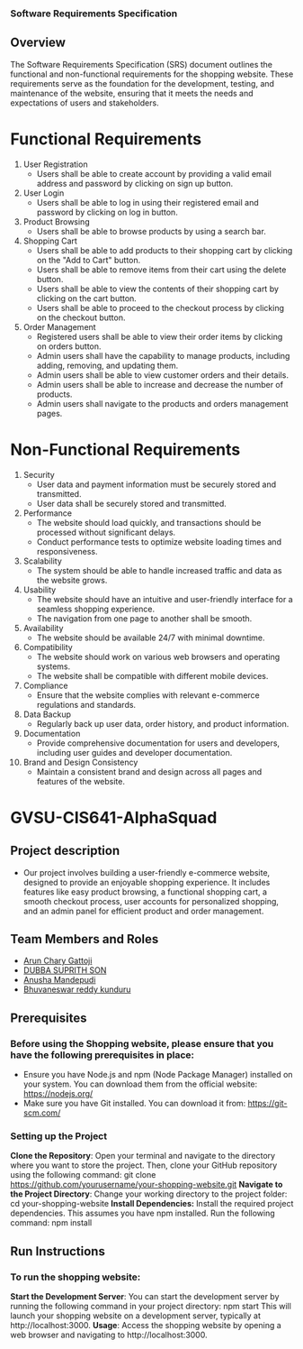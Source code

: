 ### Software Requirements Specification

## Overview
The Software Requirements Specification (SRS) document outlines the functional and non-functional requirements for the shopping website. These requirements serve as the foundation for the development, testing, and maintenance of the website, ensuring that it meets the needs and expectations of users and stakeholders.

# Functional Requirements

1. User Registration
	- Users shall be able to create account by providing a valid email address and password by clicking on sign up button.
2. User Login
	- Users shall be able to log in using their registered email and password by clicking on log in button.
3. Product Browsing
	- Users shall be able to browse products by using a search bar.
4. Shopping Cart
	- Users shall be able to add products to their shopping cart by clicking on the "Add to Cart" button.
   	- Users shall be able to remove items from their cart using the delete button.
	- Users shall be able to view the contents of their shopping cart by clicking on the cart button.
 	- Users shall be able to proceed to the checkout process by clicking on the checkout button.
5. Order Management
	- Registered users shall be able to view their order items by clicking on orders button.
	- Admin users shall have the capability to manage products, including adding, removing, and updating them.
	- Admin users shall be able to view customer orders and their details.
	- Admin users shall be able to increase and decrease the number of products.
	- Admin users shall navigate to the products and orders management pages.

# Non-Functional Requirements

1. Security
	- User data and payment information must be securely stored and transmitted.
	- User data shall be securely stored and transmitted.
2. Performance
	- The website should load quickly, and transactions should be processed without significant delays.
	- Conduct performance tests to optimize website loading times and responsiveness.
3. Scalability
	- The system should be able to handle increased traffic and data as the website grows.
4. Usability
	- The website should have an intuitive and user-friendly interface for a seamless shopping experience.
	- The navigation from one page to another shall be smooth.
5. Availability
	- The website should be available 24/7 with minimal downtime.
6. Compatibility
	- The website should work on various web browsers and operating systems.
	- The website shall be compatible with different mobile devices.
7. Compliance
	- Ensure that the website complies with relevant e-commerce regulations and standards.
8. Data Backup
	- Regularly back up user data, order history, and product information.
9. Documentation
	- Provide comprehensive documentation for users and developers, including user guides and developer documentation.
10. Brand and Design Consistency
	- Maintain a consistent brand and design across all pages and features of the website.


# GVSU-CIS641-AlphaSquad 

## Project description
- Our project involves building a user-friendly e-commerce website, designed to provide an enjoyable shopping experience. It includes features like easy product browsing, a functional shopping cart, a smooth checkout process, user accounts for personalized shopping, and an admin panel for efficient product and order management.

## Team Members and Roles
* [Arun Chary Gattoji](https://github.com/arunChary024/CIS641-HW2-Gattoji.git)
* [DUBBA SUPRITH SON](https://github.com/suprithson/CIS641-HW2-dubba.git)
* [Anusha Mandepudi](https://github.com/Anu8374/CIS641-HW2-Mandepudi.git)
* [Bhuvaneswar reddy kunduru](https://github.com/Bhunakunduru/CIS641-HW2-kunduru)
 
## Prerequisites
### Before using the Shopping website, please ensure that you have the following prerequisites in place:
- Ensure you have Node.js and npm (Node Package Manager) installed on your system. You can download them from the official website: https://nodejs.org/
- Make sure you have Git installed. You can download it from: https://git-scm.com/

### Setting up the Project
**Clone the Repository**: Open your terminal and navigate to the directory where you want to store the project. Then, clone your GitHub repository using the following command: 
	git clone https://github.com/yourusername/your-shopping-website.git
**Navigate to the Project Directory**: Change your working directory to the project folder:
	cd your-shopping-website
**Install Dependencies:** Install the required project dependencies. This assumes you have npm installed. Run the following command:
	npm install


## Run Instructions
### To run the shopping website:
**Start the Development Server**: You can start the development server by running the following command in your project directory:
	npm start
This will launch your shopping website on a development server, typically at http://localhost:3000.
**Usage**: Access the shopping website by opening a web browser and navigating to http://localhost:3000.





